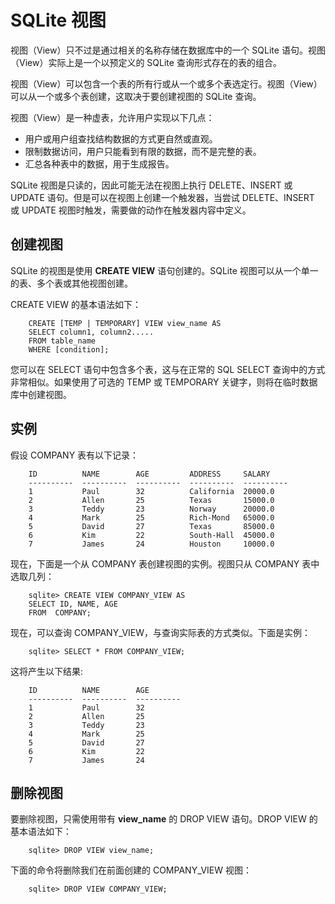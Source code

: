 # SQLite 视图

视图（View）只不过是通过相关的名称存储在数据库中的一个 SQLite 语句。视图（View）实际上是一个以预定义的 SQLite 查询形式存在的表的组合。

视图（View）可以包含一个表的所有行或从一个或多个表选定行。视图（View）可以从一个或多个表创建，这取决于要创建视图的 SQLite 查询。

视图（View）是一种虚表，允许用户实现以下几点：

* 用户或用户组查找结构数据的方式更自然或直观。
* 限制数据访问，用户只能看到有限的数据，而不是完整的表。
* 汇总各种表中的数据，用于生成报告。

SQLite 视图是只读的，因此可能无法在视图上执行 DELETE、INSERT 或 UPDATE 语句。但是可以在视图上创建一个触发器，当尝试 DELETE、INSERT 或 UPDATE 视图时触发，需要做的动作在触发器内容中定义。

## 创建视图
SQLite 的视图是使用 **CREATE VIEW** 语句创建的。SQLite 视图可以从一个单一的表、多个表或其他视图创建。

CREATE VIEW 的基本语法如下：

```
    CREATE [TEMP | TEMPORARY] VIEW view_name AS
    SELECT column1, column2.....
    FROM table_name
    WHERE [condition];
```

您可以在 SELECT 语句中包含多个表，这与在正常的 SQL SELECT 查询中的方式非常相似。如果使用了可选的 TEMP 或 TEMPORARY 关键字，则将在临时数据库中创建视图。

## 实例

假设 COMPANY 表有以下记录：

```
    ID          NAME        AGE         ADDRESS     SALARY
    ----------  ----------  ----------  ----------  ----------
    1           Paul        32          California  20000.0
    2           Allen       25          Texas       15000.0
    3           Teddy       23          Norway      20000.0
    4           Mark        25          Rich-Mond   65000.0
    5           David       27          Texas       85000.0
    6           Kim         22          South-Hall  45000.0
    7           James       24          Houston     10000.0
```

现在，下面是一个从 COMPANY 表创建视图的实例。视图只从 COMPANY 表中选取几列：

```
    sqlite> CREATE VIEW COMPANY_VIEW AS
    SELECT ID, NAME, AGE
    FROM  COMPANY;
```

现在，可以查询 COMPANY_VIEW，与查询实际表的方式类似。下面是实例：

```
    sqlite> SELECT * FROM COMPANY_VIEW;
```

这将产生以下结果:

```
    ID          NAME        AGE
    ----------  ----------  ----------
    1           Paul        32
    2           Allen       25
    3           Teddy       23
    4           Mark        25
    5           David       27
    6           Kim         22
    7           James       24
```

## 删除视图
要删除视图，只需使用带有 **view_name** 的 DROP VIEW 语句。DROP VIEW 的基本语法如下：

```
    sqlite> DROP VIEW view_name;
```

下面的命令将删除我们在前面创建的 COMPANY_VIEW 视图：

```
    sqlite> DROP VIEW COMPANY_VIEW;
```
